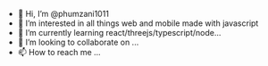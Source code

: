 - 👋 Hi, I’m @phumzani1011
- 👀 I’m interested in all things web and mobile made with javascript 
- 🌱 I’m currently learning react/threejs/typescript/node...
- 💞️ I’m looking to collaborate on ...
- 📫 How to reach me ...

<!---
phumzani1011/phumzani1011 is a ✨ special ✨ repository because its `README.md` (this file) appears on your GitHub profile.
You can click the Preview link to take a look at your changes.
--->
